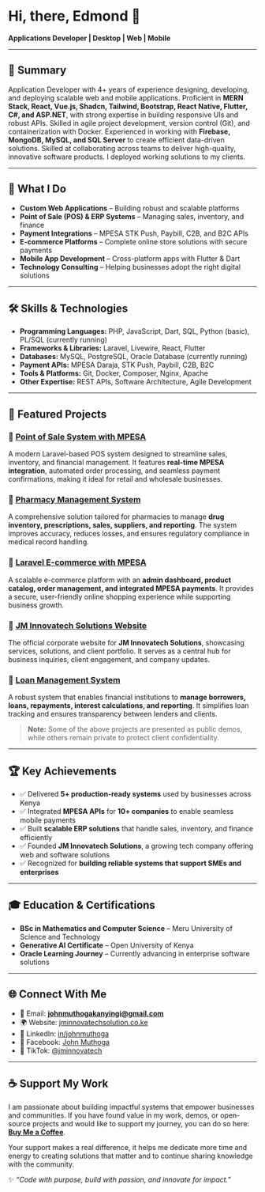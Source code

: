 # Hi, there, Edmond 👋  

**Applications Developer | Desktop | Web | Mobile** 


---

## 🌟 Summary
Application Developer with 4+ years of experience designing, developing, and deploying scalable web and mobile applications. 
Proficient in **MERN Stack, React, Vue.js, Shadcn, Tailwind, Bootstrap, React Native, Flutter, C#, and ASP.NET**, with strong expertise 
in building responsive UIs and robust APIs. Skilled in agile project development, version control (Git), and 
containerization with Docker. Experienced in working with **Firebase, MongoDB, MySQL, and SQL Server** to create 
efficient data-driven solutions. Skilled at collaborating across teams to deliver high-quality, innovative software products.
I deployed working solutions to my clients.


---

## 💼 What I Do
- **Custom Web Applications** – Building robust and scalable platforms  
- **Point of Sale (POS) & ERP Systems** – Managing sales, inventory, and finance  
- **Payment Integrations** – MPESA STK Push, Paybill, C2B, and B2C APIs  
- **E-commerce Platforms** – Complete online store solutions with secure payments  
- **Mobile App Development** – Cross-platform apps with Flutter & Dart  
- **Technology Consulting** – Helping businesses adopt the right digital solutions  

---

## 🛠 Skills & Technologies
- **Programming Languages:** PHP, JavaScript, Dart, SQL, Python (basic), PL/SQL (currently running)  
- **Frameworks & Libraries:** Laravel, Livewire, React, Flutter  
- **Databases:** MySQL, PostgreSQL, Oracle Database (currently running)  
- **Payment APIs:** MPESA Daraja, STK Push, Paybill, C2B, B2C  
- **Tools & Platforms:** Git, Docker, Composer, Nginx, Apache  
- **Other Expertise:**  REST APIs, Software Architecture, Agile Development  

---

## 📌 Featured Projects

### 🔹 [Point of Sale System with MPESA](https://pos.jminnovatechsolution.co.ke)

A modern Laravel-based POS system designed to streamline sales, inventory, and financial management. It features **real-time MPESA integration**, automated order processing, and seamless payment confirmations, making it ideal for retail and wholesale businesses.

### 🔹 [Pharmacy Management System](https://github.com/Jmuthoga/Phamarcy_management_system)

A comprehensive solution tailored for pharmacies to manage **drug inventory, prescriptions, sales, suppliers, and reporting**. The system improves accuracy, reduces losses, and ensures regulatory compliance in medical record handling.

### 🔹 [Laravel E-commerce with MPESA](https://github.com/Jmuthoga/laravel-ecommerce-mpesa)

A scalable e-commerce platform with an **admin dashboard, product catalog, order management, and integrated MPESA payments**. It provides a secure, user-friendly online shopping experience while supporting business growth.

### 🔹 [JM Innovatech Solutions Website](https://jminnovatechsolution.co.ke)

The official corporate website for **JM Innovatech Solutions**, showcasing services, solutions, and client portfolio. It serves as a central hub for business inquiries, client engagement, and company updates.

### 🔹 [Loan Management System](http://loan.jminnovatechsolution.co.ke)

A robust system that enables financial institutions to **manage borrowers, loans, repayments, interest calculations, and reporting**. It simplifies loan tracking and ensures transparency between lenders and clients.

> **Note:** Some of the above projects are presented as public demos, while others remain private to protect client confidentiality.

---

## 🏆 Key Achievements
- ✅ Delivered **5+ production-ready systems** used by businesses across Kenya  
- ✅ Integrated **MPESA APIs** for **10+ companies** to enable seamless mobile payments  
- ✅ Built **scalable ERP solutions** that handle sales, inventory, and finance efficiently  
- ✅ Founded **JM Innovatech Solutions**, a growing tech company offering web and software solutions  
- ✅ Recognized for **building reliable systems that support SMEs and enterprises**  

---

## 🎓 Education & Certifications
- **BSc in Mathematics and Computer Science** – Meru University of Science and Technology  
- **Generative AI Certificate** – Open University of Kenya  
- **Oracle Learning Journey** – Currently advancing in enterprise software solutions  

---

## 🌐 Connect With Me
- 📧 Email: **johnmuthogakanyingi@gmail.com**  
- 🌍 Website: [jminnovatechsolution.co.ke](https://jminnovatechsolution.co.ke)  
- 💼 LinkedIn: [in/johnmuthoga](https://www.linkedin.com/in/johnmuthoga)  
- 📘 Facebook: [John Muthoga](https://web.facebook.com/profile.php?id=100063289765677)  
- 🎵 TikTok: [@jminnovatech](https://www.tiktok.com/@jminnovatech)  
---

## ☕ Support My Work

I am passionate about building impactful systems that empower businesses and communities. If you have found value in my work, demos, or open-source projects and would like to support my journey, you can do so here: [**Buy Me a Coffee**](https://buymeacoffee.com/johnmuthogk).

Your support makes a real difference, it helps me dedicate more time and energy to creating solutions that matter and to continue sharing knowledge with the community.


✨ _“Code with purpose, build with passion, and innovate for impact.”_
